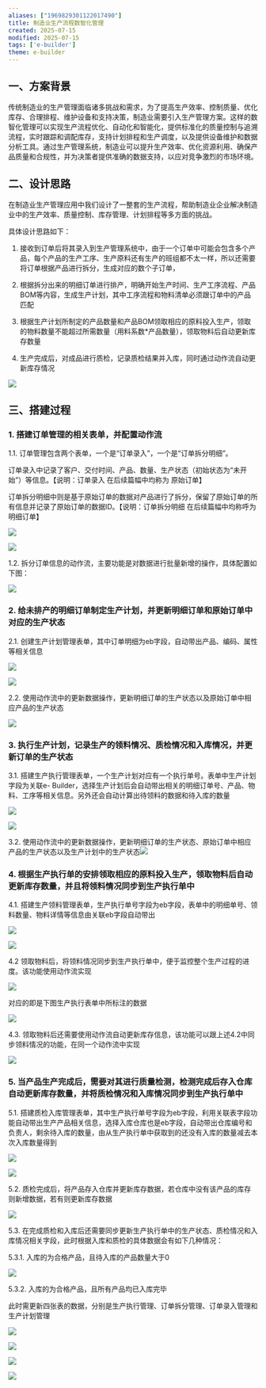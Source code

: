 ```yaml
---
aliases: ["1969829301122017490"]
title: 制造业生产流程数智化管理
created: 2025-07-15
modified: 2025-07-15
tags: ['e-builder']
theme: e-builder
---
```


## 一、方案背景

传统制造业的生产管理面临诸多挑战和需求，为了提高生产效率、控制质量、优化库存、合理排程、维护设备和支持决策，制造业需要引入生产管理方案。这样的数智化管理可以实现生产流程优化、自动化和智能化，提供标准化的质量控制与追溯流程，实时跟踪和调配库存，支持计划排程和生产调度，以及提供设备维护和数据分析工具。通过生产管理系统，制造业可以提升生产效率、优化资源利用、确保产品质量和合规性，并为决策者提供准确的数据支持，以应对竞争激烈的市场环境。

## 二、设计思路

在制造业生产管理应用中我们设计了一整套的生产流程，帮助制造业企业解决制造业中的生产效率、质量控制、库存管理、计划排程等多方面的挑战。

具体设计思路如下：

1.  接收到订单后将其录入到生产管理系统中，由于一个订单中可能会包含多个产品，每个产品的生产工序、生产原料还有生产的班组都不太一样，所以还需要将订单根据产品进行拆分，生成对应的数个子订单，

2.  根据拆分出来的明细订单进行排产，明确开始生产时间、生产工序流程、产品BOM等内容，生成生产计划，其中工序流程和物料清单必须跟订单中的产品匹配

3.  根据生产计划所制定的产品数量和产品BOM领取相应的原料投入生产，领取的物料数量不能超过所需数量（用料系数\*产品数量），领取物料后自动更新库存数量

4.  生产完成后，对成品进行质检，记录质检结果并入库，同时通过动作流自动更新库存情况

![](https://myhelpdoc.oss-cn-heyuan.aliyuncs.com/mdimages/3d08de1e3c29dba73ea52dfd492b9376.jpg)

## 三、搭建过程

### 1. 搭建订单管理的相关表单，并配置动作流

1.1. 订单管理包含两个表单，一个是“订单录入”，一个是“订单拆分明细”。

订单录入中记录了客户、交付时间、产品、数量、生产状态（初始状态为“未开始”）等信息。【说明：订单录入 在后续篇幅中均称为 原始订单】

订单拆分明细中则是基于原始订单的数据对产品进行了拆分，保留了原始订单的所有信息并记录了原始订单的数据ID。【说明：订单拆分明细 在后续篇幅中均称呼为 明细订单】

![](https://myhelpdoc.oss-cn-heyuan.aliyuncs.com/mdimages/fcdf2262bf3be6edb0220411b16e8894.jpg)

![](https://myhelpdoc.oss-cn-heyuan.aliyuncs.com/mdimages/0e1df37069e16fd065cb723974afb6c9.jpg)

1.2. 拆分订单信息的动作流，主要功能是对数据进行批量新增的操作，具体配置如下图：

![](https://myhelpdoc.oss-cn-heyuan.aliyuncs.com/mdimages/ee73f46fedf85c3a6604db0ca564c0fd.jpg)

### 2. 给未排产的明细订单制定生产计划，并更新明细订单和原始订单中对应的生产状态

2.1. 创建生产计划管理表单，其中订单明细为eb字段，自动带出产品、编码、属性等相关信息

![](https://myhelpdoc.oss-cn-heyuan.aliyuncs.com/mdimages/c49a5e80d7a7f7a0b5e9aa8db05f8753.jpg)

![](https://myhelpdoc.oss-cn-heyuan.aliyuncs.com/mdimages/8ab8bef127e10ad92cfe1c7c1656fbe5.jpg)

2.2. 使用动作流中的更新数据操作，更新明细订单的生产状态以及原始订单中相应产品的生产状态

![](https://myhelpdoc.oss-cn-heyuan.aliyuncs.com/mdimages/7be75729472bba2fb2fb3280c30ee6f7.jpg)

### 3. 执行生产计划，记录生产的领料情况、质检情况和入库情况，并更新订单的生产状态

3.1. 搭建生产执行管理表单，一个生产计划对应有一个执行单号。表单中生产计划字段为关联e- Builder，选择生产计划后会自动带出相关的明细订单号、产品、物料、工序等相关信息。另外还会自动计算出待领料的数据和待入库的数量

![](https://myhelpdoc.oss-cn-heyuan.aliyuncs.com/mdimages/59492a2c70f299f2f9b2ee25a1d7d63f.jpg)

![](https://myhelpdoc.oss-cn-heyuan.aliyuncs.com/mdimages/eeb4595d3cb9d020f53b62ae5a63a311.jpg)

3.2. 使用动作流中的更新数据操作，更新明细订单的生产状态、原始订单中相应产品的生产状态以及生产计划中的生产状态![](https://myhelpdoc.oss-cn-heyuan.aliyuncs.com/mdimages/f7f74a69f44c2ab58b45787a2b548f90.jpg)

### 4. 根据生产执行单的安排领取相应的原料投入生产，领取物料后自动更新库存数量，并且将领料情况同步到生产执行单中

4.1. 搭建生产领料管理表单，生产执行单号字段为eb字段，表单中的明细单号、领料数量、物料详情等信息由关联eb字段自动带出

![](https://myhelpdoc.oss-cn-heyuan.aliyuncs.com/mdimages/7a691c08a446bb592c7d6f2b1c09a7f4.jpg)

![](https://myhelpdoc.oss-cn-heyuan.aliyuncs.com/mdimages/7738ed5b3f121138f9b615806d80ccc0.jpg)

4.2 领取物料后，将领料情况同步到生产执行单中，便于监控整个生产过程的进度。该功能使用动作流实现

![](https://myhelpdoc.oss-cn-heyuan.aliyuncs.com/mdimages/41621aa89bfd2a3f622310b3e769e163.jpg)

对应的即是下图生产执行表单中所标注的数据

![](https://myhelpdoc.oss-cn-heyuan.aliyuncs.com/mdimages/cbba33b47d7a6f2743a19842c942f0a6.jpg)

4.3. 领取物料后还需要使用动作流自动更新库存信息，该功能可以跟上述4.2中同步领料情况的功能，在同一个动作流中实现

![](https://myhelpdoc.oss-cn-heyuan.aliyuncs.com/mdimages/8329896a4d0fc5ac455a32271066171a.jpg)

### 5. 当产品生产完成后，需要对其进行质量检测，检测完成后存入仓库自动更新库存数量，并将质检情况和入库情况同步到生产执行单中

5.1. 搭建质检入库管理表单，其中生产执行单号字段为eb字段，利用关联表字段功能自动带出生产产品相关信息，选择入库仓库也是eb字段，自动带出仓库编号和负责人，剩余待入库的数量，由从生产执行单中获取到的还没有入库的数量减去本次入库数量得到

![](https://myhelpdoc.oss-cn-heyuan.aliyuncs.com/mdimages/79483e5bbd6b6f01792e3d97abff9589.jpg)

![](https://myhelpdoc.oss-cn-heyuan.aliyuncs.com/mdimages/87cb8a9272e52fc2538b989daa0d0e35.jpg)

5.2. 质检完成后，将产品存入仓库并更新库存数据，若仓库中没有该产品的库存则新增数据，若有则更新库存数据

![](https://myhelpdoc.oss-cn-heyuan.aliyuncs.com/mdimages/5eaaef4f1ecea214f3c83ea5cb22d590.jpg)

5.3. 在完成质检和入库后还需要同步更新生产执行单中的生产状态、质检情况和入库情况相关字段，此时根据入库和质检的具体数据会有如下几种情况：

5.3.1. 入库的为合格产品，且待入库的产品数量大于0

![](https://myhelpdoc.oss-cn-heyuan.aliyuncs.com/mdimages/82b197c517813743e6b2c0c740087b6f.jpg)

5.3.2. 入库的为合格产品，且所有产品均已入库完毕

此时需更新四张表的数据，分别是生产执行管理、订单拆分管理、订单录入管理和生产计划管理

![](https://myhelpdoc.oss-cn-heyuan.aliyuncs.com/mdimages/59c7c2bd4823ee5e904d496208bacde7.jpg)

![](https://myhelpdoc.oss-cn-heyuan.aliyuncs.com/mdimages/cfb6ccfb9afe6044a1470efaaf2455b0.jpg)

![](https://myhelpdoc.oss-cn-heyuan.aliyuncs.com/mdimages/ebfcaa694eb648b6bf503e618f2da7dc.jpg)

![](https://myhelpdoc.oss-cn-heyuan.aliyuncs.com/mdimages/25380a7c68060b7b1ca4a0c6dc63d7e5.jpg)

